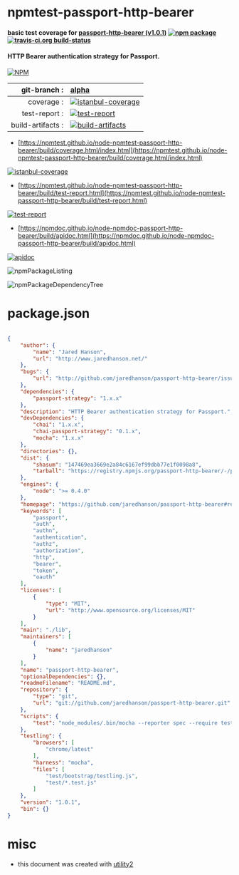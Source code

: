 # npmtest-passport-http-bearer

#### basic test coverage for  [passport-http-bearer (v1.0.1)](https://github.com/jaredhanson/passport-http-bearer#readme)  [![npm package](https://img.shields.io/npm/v/npmtest-passport-http-bearer.svg?style=flat-square)](https://www.npmjs.org/package/npmtest-passport-http-bearer) [![travis-ci.org build-status](https://api.travis-ci.org/npmtest/node-npmtest-passport-http-bearer.svg)](https://travis-ci.org/npmtest/node-npmtest-passport-http-bearer)

#### HTTP Bearer authentication strategy for Passport.

[![NPM](https://nodei.co/npm/passport-http-bearer.png?downloads=true&downloadRank=true&stars=true)](https://www.npmjs.com/package/passport-http-bearer)

| git-branch : | [alpha](https://github.com/npmtest/node-npmtest-passport-http-bearer/tree/alpha)|
|--:|:--|
| coverage : | [![istanbul-coverage](https://npmtest.github.io/node-npmtest-passport-http-bearer/build/coverage.badge.svg)](https://npmtest.github.io/node-npmtest-passport-http-bearer/build/coverage.html/index.html)|
| test-report : | [![test-report](https://npmtest.github.io/node-npmtest-passport-http-bearer/build/test-report.badge.svg)](https://npmtest.github.io/node-npmtest-passport-http-bearer/build/test-report.html)|
| build-artifacts : | [![build-artifacts](https://npmtest.github.io/node-npmtest-passport-http-bearer/glyphicons_144_folder_open.png)](https://github.com/npmtest/node-npmtest-passport-http-bearer/tree/gh-pages/build)|

- [https://npmtest.github.io/node-npmtest-passport-http-bearer/build/coverage.html/index.html](https://npmtest.github.io/node-npmtest-passport-http-bearer/build/coverage.html/index.html)

[![istanbul-coverage](https://npmtest.github.io/node-npmtest-passport-http-bearer/build/screenCapture.buildCi.browser.%252Ftmp%252Fbuild%252Fcoverage.lib.html.png)](https://npmtest.github.io/node-npmtest-passport-http-bearer/build/coverage.html/index.html)

- [https://npmtest.github.io/node-npmtest-passport-http-bearer/build/test-report.html](https://npmtest.github.io/node-npmtest-passport-http-bearer/build/test-report.html)

[![test-report](https://npmtest.github.io/node-npmtest-passport-http-bearer/build/screenCapture.buildCi.browser.%252Ftmp%252Fbuild%252Ftest-report.html.png)](https://npmtest.github.io/node-npmtest-passport-http-bearer/build/test-report.html)

- [https://npmdoc.github.io/node-npmdoc-passport-http-bearer/build/apidoc.html](https://npmdoc.github.io/node-npmdoc-passport-http-bearer/build/apidoc.html)

[![apidoc](https://npmdoc.github.io/node-npmdoc-passport-http-bearer/build/screenCapture.buildCi.browser.%252Ftmp%252Fbuild%252Fapidoc.html.png)](https://npmdoc.github.io/node-npmdoc-passport-http-bearer/build/apidoc.html)

![npmPackageListing](https://npmtest.github.io/node-npmtest-passport-http-bearer/build/screenCapture.npmPackageListing.svg)

![npmPackageDependencyTree](https://npmtest.github.io/node-npmtest-passport-http-bearer/build/screenCapture.npmPackageDependencyTree.svg)



# package.json

```json

{
    "author": {
        "name": "Jared Hanson",
        "url": "http://www.jaredhanson.net/"
    },
    "bugs": {
        "url": "http://github.com/jaredhanson/passport-http-bearer/issues"
    },
    "dependencies": {
        "passport-strategy": "1.x.x"
    },
    "description": "HTTP Bearer authentication strategy for Passport.",
    "devDependencies": {
        "chai": "1.x.x",
        "chai-passport-strategy": "0.1.x",
        "mocha": "1.x.x"
    },
    "directories": {},
    "dist": {
        "shasum": "147469ea3669e2a84c6167ef99dbb77e1f0098a8",
        "tarball": "https://registry.npmjs.org/passport-http-bearer/-/passport-http-bearer-1.0.1.tgz"
    },
    "engines": {
        "node": ">= 0.4.0"
    },
    "homepage": "https://github.com/jaredhanson/passport-http-bearer#readme",
    "keywords": [
        "passport",
        "auth",
        "authn",
        "authentication",
        "authz",
        "authorization",
        "http",
        "bearer",
        "token",
        "oauth"
    ],
    "licenses": [
        {
            "type": "MIT",
            "url": "http://www.opensource.org/licenses/MIT"
        }
    ],
    "main": "./lib",
    "maintainers": [
        {
            "name": "jaredhanson"
        }
    ],
    "name": "passport-http-bearer",
    "optionalDependencies": {},
    "readmeFilename": "README.md",
    "repository": {
        "type": "git",
        "url": "git://github.com/jaredhanson/passport-http-bearer.git"
    },
    "scripts": {
        "test": "node_modules/.bin/mocha --reporter spec --require test/bootstrap/node test/*.test.js"
    },
    "testling": {
        "browsers": [
            "chrome/latest"
        ],
        "harness": "mocha",
        "files": [
            "test/bootstrap/testling.js",
            "test/*.test.js"
        ]
    },
    "version": "1.0.1",
    "bin": {}
}
```



# misc
- this document was created with [utility2](https://github.com/kaizhu256/node-utility2)
